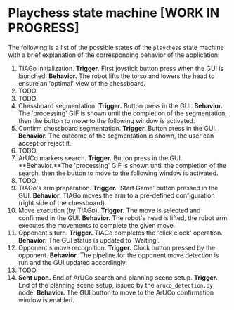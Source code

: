# Playchess state machine [WORK IN PROGRESS]

The following is a list of the possible states of the `playchess` state machine with a brief explanation of the corresponding behavior of the application:
1. TIAGo initialization.
    **Trigger.** First joystick button press when the GUI is launched.
    **Behavior.** The robot lifts the torso and lowers the head to ensure an 'optimal' view of the chessboard.
2. TODO.
3. TODO.
4. Chessboard segmentation.
    **Trigger.** Button press in the GUI.
    **Behavior.** The 'processing' GIF is shown until the completion of the segmentation, then the button to move to the following window is activated.
5. Confirm chessboard segmentation.
    **Trigger.** Button press in the GUI.
    **Behavior.** The outcome of the segmentation is shown, the user can accept or reject it.
6. TODO.
7. ArUCo markers search.
    **Trigger.** Button press in the GUI.
    **Behavior.**The 'processing' GIF is shown until the completion of the search, then the button to move to the following window is activated.
8. TODO.
9. TIAGo's arm preparation.
    **Trigger.** 'Start Game' button pressed in the GUI.
    **Behavior.** TIAGo moves the arm to a pre-defined configuration (right side of the chessboard).
13. Move execution (by TIAGo).
    **Trigger.** The move is selected and confirmed in the GUI.
    **Behavior.** The robot's head is lifted, the robot arm executes the movements to complete the given move.
14. Opponent's turn.
    **Trigger.** TIAGo completes the 'click clock' operation.
    **Behavior.** The GUI status is updated to 'Waiting'.
15. Opponent's move recognition.
    **Trigger.** Clock button pressed by the opponent.
    **Behavior.** The pipeline for the opponent move detection is run and the GUI updated accordingly. 
16. TODO.
40. **Sent upon.** End of ArUCo search and planning scene setup.
    **Trigger.** End of the planning scene setup, issued by the `aruco_detection.py` node.
    **Behavior.** The GUI button to move to the ArUCo confirmation window is enabled.